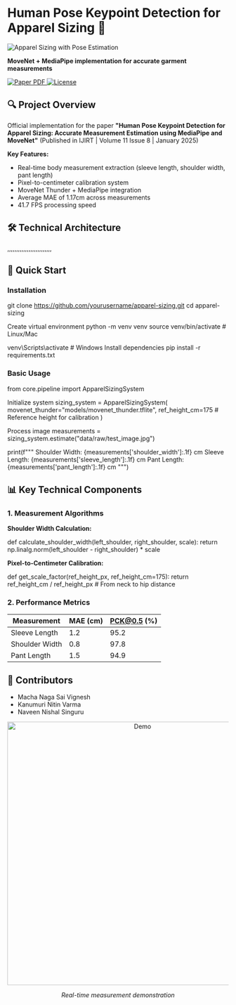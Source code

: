 # Human Pose Keypoint Detection for Apparel Sizing 👕

![Apparel Sizing with Pose Estimation](https://kemtai.com/wp-content/uploads/2022/12/65603fig.png)
  
  <p>
    <strong>MoveNet + MediaPipe implementation for accurate garment measurements</strong>
  </p>

  <p>
    <a href="https://ijirt.org/publishedpaper/IJIRT172021_PAPER.pdf">
      <img alt="Paper PDF" src="https://img.shields.io/badge/Paper-PDF-blue">
    </a>
    <a href="LICENSE">
      <img alt="License" src="https://img.shields.io/badge/License-MIT-green.svg">
    </a>
  </p>
</div>

## 🔍 Project Overview

Official implementation for the paper **"Human Pose Keypoint Detection for Apparel Sizing: Accurate Measurement Estimation using MediaPipe and MoveNet"** (Published in IJIRT | Volume 11 Issue 8 | January 2025)

**Key Features:**
- Real-time body measurement extraction (sleeve length, shoulder width, pant length)
- Pixel-to-centimeter calibration system
- MoveNet Thunder + MediaPipe integration
- Average MAE of 1.17cm across measurements
- 41.7 FPS processing speed

## 🛠️ Technical Architecture

,,,,,,,,,,,,,,,,,,,,,,,,,

## 🚀 Quick Start

### Installation

git clone https://github.com/yourusername/apparel-sizing.git
cd apparel-sizing

Create virtual environment
python -m venv venv
source venv/bin/activate # Linux/Mac

venv\Scripts\activate # Windows
Install dependencies
pip install -r requirements.txt



### Basic Usage
from core.pipeline import ApparelSizingSystem

Initialize system
sizing_system = ApparelSizingSystem(
movenet_thunder="models/movenet_thunder.tflite",
ref_height_cm=175 # Reference height for calibration
)

Process image
measurements = sizing_system.estimate("data/raw/test_image.jpg")

print(f"""
Shoulder Width: {measurements['shoulder_width']:.1f} cm
Sleeve Length: {measurements['sleeve_length']:.1f} cm
Pant Length: {measurements['pant_length']:.1f} cm
""")


## 📊 Key Technical Components

### 1. Measurement Algorithms
**Shoulder Width Calculation:**

def calculate_shoulder_width(left_shoulder, right_shoulder, scale):
return np.linalg.norm(left_shoulder - right_shoulder) * scale


**Pixel-to-Centimeter Calibration:**

def get_scale_factor(ref_height_px, ref_height_cm=175):
return ref_height_cm / ref_height_px # From neck to hip distance



### 2. Performance Metrics
| Measurement       | MAE (cm) | PCK@0.5 (%) |
|--------------------|----------|-------------|
| Sleeve Length      | 1.2      | 95.2        |
| Shoulder Width     | 0.8      | 97.8        |
| Pant Length        | 1.5      | 94.9        |

## 🤝 Contributors
- Macha Naga Sai Vignesh
- Kanumuri Nitin Varma
- Naveen Nishal Singuru

<div align="center">
  <img src="figures/measurement_demo.gif" alt="Demo" width="600">
  <p><em>Real-time measurement demonstration</em></p>
</div>
